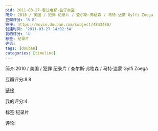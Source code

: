 ```yaml
---
pid: 2011-03-27-看过电影-监守自盗
简介: 2010 / 美国 / 犯罪 纪录片 / 查尔斯·弗格森 / 马特·达蒙 Gylfi Zoega
豆瓣评分: '8.8'
链接: https://movie.douban.com/subject/4843480/
创建时间: '2011-03-27 14:02:34'
我的评分: '4'
标签: 纪录片
评论:
tags: [douban]
categories: [timeline]
---
```

简介:2010 / 美国 / 犯罪 纪录片 / 查尔斯·弗格森 / 马特·达蒙 Gylfi Zoega

豆瓣评分:8.8

[链接](https://movie.douban.com/subject/4843480/)

我的评分:4

标签:纪录片

评论:

